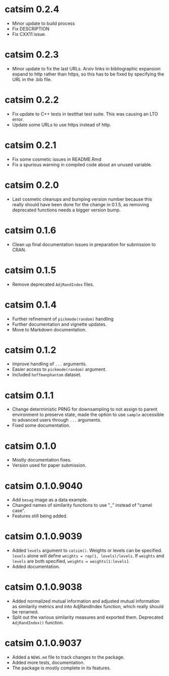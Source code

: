 # catsim 0.2.4
* Minor update to build process
* Fix DESCRIPTION
* Fix CXX11 issue.

# catsim 0.2.3
* Minor update to fix the last URLs. Arxiv links in bibliographic 
expansion expand to http rather than https, so this has to be 
fixed by specifying the URL in the .bib file.

# catsim 0.2.2
* Fix update to C++ tests in testthat test suite. This was causing an LTO error.
* Update some URLs to use https instead of http.

# catsim 0.2.1
* Fix some cosmetic issues in README.Rmd
* Fix a spurious warning in compiled code about an unused variable. 

# catsim 0.2.0
* Last cosmetic cleanups and bumping version number because
this really should have been done for the change in 0.1.5,
as removing deprecated functions needs a bigger version bump.

# catsim 0.1.6
* Clean up final documentation issues in preparation for submission to CRAN.

# catsim 0.1.5
* Remove deprecated `AdjRandIndex` files.

# catsim 0.1.4
* Further refinement of `pickmode(random)` handling
* Further documentation and vignette updates.
* Move to Markdown documentation.

# catsim 0.1.2
* Improve handling of `...` arguments.
* Easier access to `pickmode(random)` argument.
* Included `hoffmanphantom` dataset.

# catsim 0.1.1
* Change deterministic PRNG for downsampling to not assign to parent
  environment to preserve state, made the option to use `sample`
  accessible to advanced users through `...` arguments.
* Fixed some documentation. 

# catsim 0.1.0
* Mostly documentation fixes.
* Version used for paper submission.

# catsim 0.1.0.9040

* Add `besag` image as a data example.
* Changed names of similarity functions to use "_" instead of "camel case".
* Features still being added.

# catsim 0.1.0.9039

* Added `levels` argument to `catsim()`. Weights or levels can be specified. 
  `levels` alone will define `weights = rep(1, levels)/levels`. If `weights` 
  and `levels` are both specified, `weights = weights[1:levels]`. 
* Added documentation.

# catsim 0.1.0.9038

* Added normalized mutual information and adjusted mutual information
  as similarity metrics and into AdjRandIndex function, which really 
  should be renamed.
* Split out the various similarity measures and exported them. Deprecated
  `AdjRandIndex()` function.

# catsim 0.1.0.9037

* Added a `NEWS.md` file to track changes to the package.
* Added more tests, documentation.
* The package is mostly complete in its features. 

